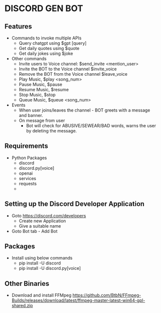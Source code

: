 # DISCORD GEN BOT

## Features

- Commands to invoke multiple APIs
  - Query chatgpt using $gpt [query]
  - Get daily quotes using $quote
  - Get daily jokes using $joke
- Other commands
  - Invite users to Voice channel: $send_invite <mention_user>
  - Invite the BOT to the Voice channel $invite_voice
  - Remove the BOT from the Voice channel $leave_voice
  - Play Music, $play <song_num>
  - Pause Music, $pause
  - Resume Music, $resume 
  - Stop Music, $stop
  - Queue Music, $queue <song_num>
- Events
  - When user joins/leaves the channel - BOT greets with a message and banner.
  - On message from user
    - Bot will check for ABUSIVE/SEWEAR/BAD words, warns the user by deleting the message.

## Requirements

- Python Packages
  - discord
  - discord.py[voice]
  - openai
  - services
  - requests
  -

## Setting up the Discord Developer Application

- Goto <https://discord.com/developers>
  - Create new Application
  - Give a suitable name
- Goto Bot tab - Add Bot

## Packages

- Install using below commands
  - pip install -U discord
  - pip install -U discord.py[voice]

## Other Binaries

- Download and install FFMpeg <https://github.com/BtbN/FFmpeg-Builds/releases/download/latest/ffmpeg-master-latest-win64-gpl-shared.zip>
